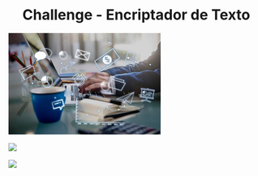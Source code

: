 <h1 align="center"> Challenge - Encriptador de Texto </h1>

<img src="./img/logoProyectoEncriptador.jpg" width="300" heigth="100" alt="Logo del programa de encriptación de textos">

<p align="left">
   <img src="https://img.shields.io/badge/STATUS-EN%20DESAROLLO-green">
   </p>

<p align="left">
   <img src="https://img.shields.io/aur/last-modified/:packageName
">
   </p>


